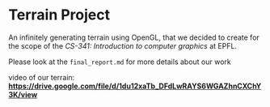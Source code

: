 # Terrain Project
An infinitely generating terrain using OpenGL, that we decided to create for the scope of the *CS-341: Introduction to computer graphics* at EPFL.

Please look at the `final_report.md` for more details about our work


video of our terrain: **https://drive.google.com/file/d/1du12xaTb_DFdLwRAYS6WGAZhnCXChY3K/view**
